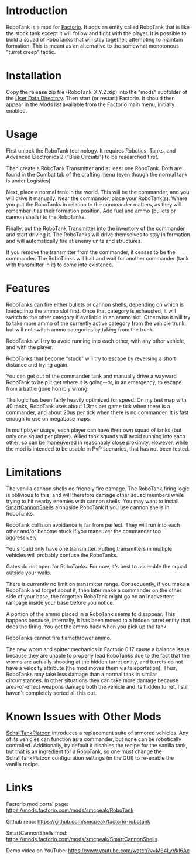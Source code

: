 Introduction
============
RoboTank is a mod for [Factorio](https://wiki.factorio.com/).  It adds
an entity called RoboTank that is like the stock tank except it will
follow and fight with the player.  It is possible to build a squad of
RoboTanks that will stay together, attempting to maintain formation.
This is meant as an alternative to the somewhat monotonous "turret
creep" tactic.

Installation
============
Copy the release zip file (RoboTank_X.Y.Z.zip) into the "mods" subfolder
of the [User Data Directory](https://wiki.factorio.com/Application_directory#User_Data_directory).
Then start (or restart) Factorio.  It should then appear in the Mods
list available from the Factorio main menu, initially enabled.

Usage
=====
First unlock the RoboTank technology.  It requires Robotics, Tanks,
and Advanced Electronics 2 ("Blue Circuits") to be researched first.

Then create a RoboTank Transmitter and at least one RoboTank.  Both are
found in the Combat tab of the crafting menu (even though the normal
tank is under Logistics).

Next, place a normal tank in the world.  This will be the commander,
and you will drive it manually.  Near the commander, place your
RoboTank(s).  Where you put the RoboTanks in relation to the commander
matters, as they will remember it as their formation position.
Add fuel and ammo (bullets or cannon shells) to the RoboTanks.

Finally, put the RoboTank Transmitter into the inventory of the commander
and start driving it.  The RoboTanks will drive themselves to stay in
formation and will automatically fire at enemy units and structures.

If you remove the transmitter from the commander, it ceases to be the
commander.  The RoboTanks will halt and wait for another commander (tank
with transmitter in it) to come into existence.

Features
========
RoboTanks can fire either bullets or cannon shells, depending on
which is loaded into the ammo slot first.  Once that category is
exhausted, it will switch to the other category if available in an
ammo slot.  Otherwise it will try to take more ammo of the currently
active category from the vehicle trunk, but will not switch ammo
categories by taking from the trunk.

RoboTanks will try to avoid running into each other, with any other
vehicle, and with the player.

RoboTanks that become "stuck" will try to escape by reversing a
short distance and trying again.

You can get out of the commander tank and manually drive a wayward
RoboTank to help it get where it is going--or, in an emergency, to
escape from a battle gone horribly wrong!

The logic has been fairly heavily optimized for speed.  On my test map
with 40 tanks, RoboTank uses about 1.3ms per game tick when there is a
commander, and about 20us per tick when there is no commander.  It is
fast enough to use on megabase maps.

In multiplayer usage, each player can have their own squad of tanks
(but only one squad per player).  Allied tank squads will avoid running
into each other, so can be maneuvered in reasonably close proximity.
However, while the mod is intended to be usable in PvP scenarios, that
has not been tested.

Limitations
===========
The vanilla cannon shells do friendly fire damage.  The RoboTank firing
logic is oblivious to this, and will therefore damage other squad members
while trying to hit nearby enemies with cannon shells.  You may want to
install [SmartCannonShells](https://mods.factorio.com/mods/smcpeak/SmartCannonShells)
alongside RoboTank if you use cannon shells in RoboTanks.

RoboTank collision avoidance is far from perfect.  They will run into
each other and/or become stuck if you maneuver the commander too
aggressively.

You should only have one transmitter.  Putting transmitters in multiple
vehicles will probably confuse the RoboTanks.

Gates do not open for RoboTanks.  For now, it's best to assemble the
squad outside your walls.

There is currently no limit on transmitter range.  Consequently, if you
make a RoboTank and forget about it, then later make a commander on the
other side of your base, the forgotten RoboTank might go on an inadvertent
rampage inside your base before you notice.

A portion of the ammo placed in a RoboTank seems to disappear.  This
happens because, internally, it has been moved to a hidden turret entity
that does the firing.  You get the ammo back when you pick up the tank.

RoboTanks cannot fire flamethrower ammo.

The new worm and spitter mechanics in Factorio 0.17 cause a balance issue
because they are unable to properly lead RoboTanks due to the fact that
the worms are actually shooting at the hidden turret entity, and turrets do not
have a velocity attribute (the mod moves them via teleportation).  Thus,
RoboTanks may take less damage than a normal tank in similar circumstances.
In other situations they can take more damage because area-of-effect weapons
damage both the vehicle and its hidden turret.  I still haven't completely
sorted all this out.

Known Issues with Other Mods
============================
[SchallTankPlatoon](https://mods.factorio.com/mod/SchallTankPlatoon) introduces
a replacement suite of armored vehicles.  Any of its vehicles can function as a
commander, but none can be robotically controlled.  Additionally, by default it
disables the recipe for the vanilla tank, but that is an ingredient for a RoboTank,
so one must change the SchallTankPlatoon configuration settings (in the GUI) to
re-enable the vanilla recipe.

Links
=====
Factorio mod portal page: https://mods.factorio.com/mods/smcpeak/RoboTank

Github repo: https://github.com/smcpeak/factorio-robotank

SmartCannonShells mod: https://mods.factorio.com/mods/smcpeak/SmartCannonShells

Demo video on YouTube: https://www.youtube.com/watch?v=M64LyVkl6Ac
